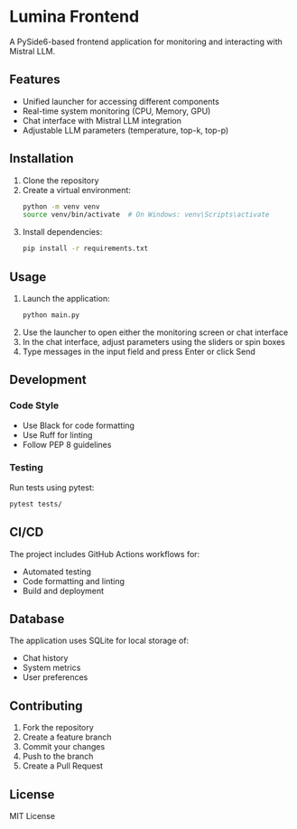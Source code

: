 # Lumina Frontend

A PySide6-based frontend application for monitoring and interacting with Mistral LLM.

## Features

- Unified launcher for accessing different components
- Real-time system monitoring (CPU, Memory, GPU)
- Chat interface with Mistral LLM integration
- Adjustable LLM parameters (temperature, top-k, top-p)

## Installation

1. Clone the repository
2. Create a virtual environment:
   ```bash
   python -m venv venv
   source venv/bin/activate  # On Windows: venv\Scripts\activate
   ```
3. Install dependencies:
   ```bash
   pip install -r requirements.txt
   ```

## Usage

1. Launch the application:
   ```bash
   python main.py
   ```
2. Use the launcher to open either the monitoring screen or chat interface
3. In the chat interface, adjust parameters using the sliders or spin boxes
4. Type messages in the input field and press Enter or click Send

## Development

### Code Style

- Use Black for code formatting
- Use Ruff for linting
- Follow PEP 8 guidelines

### Testing

Run tests using pytest:
```bash
pytest tests/
```

## CI/CD

The project includes GitHub Actions workflows for:
- Automated testing
- Code formatting and linting
- Build and deployment

## Database

The application uses SQLite for local storage of:
- Chat history
- System metrics
- User preferences

## Contributing

1. Fork the repository
2. Create a feature branch
3. Commit your changes
4. Push to the branch
5. Create a Pull Request

## License

MIT License 